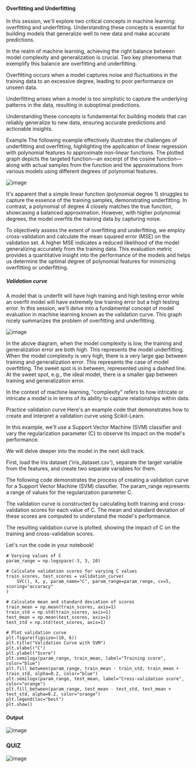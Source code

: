 #### Overfitting and Underfitting

In this session, we'll explore two critical concepts in machine learning: overfitting and underfitting. Understanding these concepts is essential for building models that generalize well to new data and make accurate predictions.

In the realm of machine learning, achieving the right balance between model complexity and generalization is crucial. Two key phenomena that exemplify this balance are overfitting and underfitting.

Overfitting occurs when a model captures noise and fluctuations in the training data to an excessive degree, leading to poor performance on unseen data.

Underfitting arises when a model is too simplistic to capture the underlying patterns in the data, resulting in suboptimal predictions.

Understanding these concepts is fundamental for building models that can reliably generalize to new data, ensuring accurate predictions and actionable insights.

Example
The following example effectively illustrates the challenges of underfitting and overfitting, highlighting the application of linear regression with polynomial features to approximate non-linear functions. The plotted graph depicts the targeted function—an excerpt of the cosine function—along with actual samples from the function and the approximations from various models using different degrees of polynomial features.

![image](https://github.com/user-attachments/assets/d3ebc636-ec14-43ce-a28e-31e5ca202b1f)

It's apparent that a simple linear function (polynomial degree 1) struggles to capture the essence of the training samples, demonstrating underfitting. In contrast, a polynomial of degree 4 closely matches the true function, showcasing a balanced approximation. However, with higher polynomial degrees, the model overfits the training data by capturing noise.

To objectively assess the extent of overfitting and underfitting, we employ cross-validation and calculate the mean squared error (MSE) on the validation set. A higher MSE indicates a reduced likelihood of the model generalizing accurately from the training data. This evaluation metric provides a quantitative insight into the performance of the models and helps us determine the optimal degree of polynomial features for minimizing overfitting or underfitting.

##### Validation curve
A model that is underfit will have high training and high testing error while an overfit model will have extremely low training error but a high testing error. In this session, we'll delve into a fundamental concept of model evaluation in machine learning known as the validation curve. This graph nicely summarizes the problem of overfitting and underfitting.

![image](https://github.com/user-attachments/assets/71d21096-60a7-4b73-a0bb-588340f562b1)

In the above diagram, when the model complexity is low, the training and generalization error are both high. This represents the model underfitting. When the model complexity is very high, there is a very large gap between training and generalization error. This represents the case of model overfitting. The sweet spot is in between, represented using a dashed line. At the sweet spot, e.g., the ideal model, there is a smaller gap between training and generalization error.

In the context of machine learning, "complexity" refers to how intricate or intricate a model is in terms of its ability to capture relationships within data.

Practice validation curve
Here's an example code that demonstrates how to create and interpret a validation curve using Scikit-Learn.

In this example, we'll use a Support Vector Machine (SVM) classifier and vary the regularization parameter (C) to observe its impact on the model's performance.

We will delve deeper into the model in the next skill track.

First, load the Iris dataset ('iris_dataset.csv'), separate the target variable from the features, and create two separate variables for them.

The following code demonstrates the process of creating a validation curve for a Support Vector Machine (SVM) classifier. The param_range represents a range of values for the regularization parameter C.

The validation curve is constructed by calculating both training and cross-validation scores for each value of C. The mean and standard deviation of these scores are computed to understand the model's performance.

The resulting validation curve is plotted, showing the impact of C on the training and cross-validation scores.

Let's run the code in your notebook!

```
# Varying values of C
param_range = np.logspace(-3, 3, 10)

# Calculate validation scores for varying C values
train_scores, test_scores = validation_curve(
    SVC(), X, y, param_name="C", param_range=param_range, cv=5, scoring="accuracy"
)

# Calculate mean and standard deviation of scores
train_mean = np.mean(train_scores, axis=1)
train_std = np.std(train_scores, axis=1)
test_mean = np.mean(test_scores, axis=1)
test_std = np.std(test_scores, axis=1)

# Plot validation curve
plt.figure(figsize=(10, 6))
plt.title("Validation Curve with SVM")
plt.xlabel("C")
plt.ylabel("Score")
plt.semilogx(param_range, train_mean, label="Training score", color="blue")
plt.fill_between(param_range, train_mean - train_std, train_mean + train_std, alpha=0.2, color="blue")
plt.semilogx(param_range, test_mean, label="Cross-validation score", color="orange")
plt.fill_between(param_range, test_mean - test_std, test_mean + test_std, alpha=0.2, color="orange")
plt.legend(loc="best")
plt.show()
```

#### Output
![image](https://github.com/user-attachments/assets/52569eaf-d0f4-4714-96d8-784cb2c93a12)

### QUIZ
![image](https://github.com/user-attachments/assets/31e6e581-dd8d-4a23-b4fa-f2e27e65cbc1)
